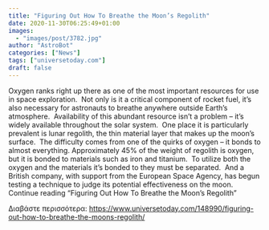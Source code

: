 ```yaml
---
title: "Figuring Out How To Breathe the Moon’s Regolith"
date: 2020-11-30T06:25:49+01:00
images:
  - "images/post/3782.jpg"
author: "AstroBot"
categories: ["News"]
tags: ["universetoday.com"]
draft: false
---
```


Oxygen ranks right up there as one of the most important resources for use in space exploration.  Not only is it a critical component of rocket fuel, it’s also necessary for astronauts to breathe anywhere outside Earth’s atmosphere.  Availability of this abundant resource isn’t a problem – it’s widely available throughout the solar system.  One place it is particularly prevalent is lunar regolith, the thin material layer that makes up the moon’s surface.  The difficulty comes from one of the quirks of oxygen – it bonds to almost everything. Approximately 45% of the weight of regolith is oxygen, but it is bonded to materials such as iron and titanium.  To utilize both the oxygen and the materials it’s bonded to they must be separated.  And a British company, with support from the European Space Agency, has begun testing a technique to judge its potential effectiveness on the moon. Continue reading “Figuring Out How To Breathe the Moon’s Regolith” 

Διαβάστε περισσότερα: https://www.universetoday.com/148990/figuring-out-how-to-breathe-the-moons-regolith/
